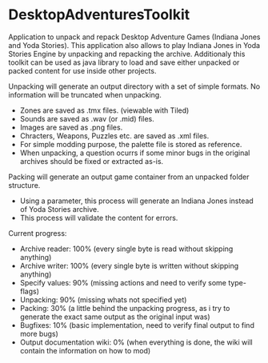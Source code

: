 # DesktopAdventuresToolkit
Application to unpack and repack Desktop Adventure Games (Indiana Jones and Yoda Stories).
This application also allows to play Indiana Jones in Yoda Stories Engine by unpacking and repacking the archive.
Additionaly this toolkit can be used as java library to load and save either unpacked or packed content for use inside other projects.

Unpacking will generate an output directory with a set of simple formats. No information will be truncated when unpacking.
- Zones are saved as .tmx files. (viewable with Tiled)
- Sounds are saved as .wav (or .mid) files.
- Images are saved as .png files.
- Chracters, Weapons, Puzzles etc. are saved as .xml files.
- For simple modding purpose, the palette file is stored as reference.
- When unpacking, a question ocurrs if some minor bugs in the original archives should be fixed or extracted as-is.

Packing will generate an output game container from an unpacked folder structure.
- Using a parameter, this process will generate an Indiana Jones instead of Yoda Stories archive.
- This process will validate the content for errors.

Current progress:
- Archive reader: 100% (every single byte is read without skipping anything)
- Archive writer: 100% (every single byte is written without skipping anything)
- Specify values: 90% (missing actions and need to verify some type-flags)
- Unpacking: 90% (missing whats not specified yet)
- Packing: 30% (a little behind the unpacking progress, as i try to generate the exact same output as the original input was)
- Bugfixes: 10% (basic implementation, need to verify final output to find more bugs)
- Output documentation wiki: 0% (when everything is done, the wiki will contain the information on how to mod)
